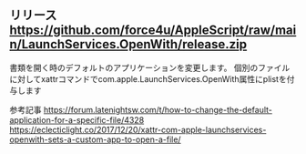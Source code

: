 リリース
https://github.com/force4u/AppleScript/raw/main/LaunchServices.OpenWith/release.zip
---
書類を開く時のデフォルトのアプリケーションを変更します。 
個別のファイルに対してxattrコマンドでcom.apple.LaunchServices.OpenWith属性にplistを付与します 
 
参考記事 
https://forum.latenightsw.com/t/how-to-change-the-default-application-for-a-specific-file/4328 
https://eclecticlight.co/2017/12/20/xattr-com-apple-launchservices-openwith-sets-a-custom-app-to-open-a-file/ 
